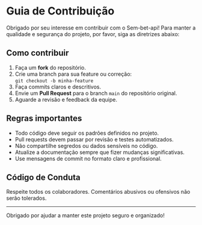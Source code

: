 # Guia de Contribuição

Obrigado por seu interesse em contribuir com o Sem-bet-api! Para manter a qualidade e segurança do projeto, por favor, siga as diretrizes abaixo:

## Como contribuir

1. Faça um **fork** do repositório.
2. Crie uma branch para sua feature ou correção:  
   `git checkout -b minha-feature`
3. Faça commits claros e descritivos.
4. Envie um **Pull Request** para o branch `main` do repositório original.
5. Aguarde a revisão e feedback da equipe.

## Regras importantes

- Todo código deve seguir os padrões definidos no projeto.
- Pull requests devem passar por revisão e testes automatizados.
- Não compartilhe segredos ou dados sensíveis no código.
- Atualize a documentação sempre que fizer mudanças significativas.
- Use mensagens de commit no formato claro e profissional.

## Código de Conduta

Respeite todos os colaboradores. Comentários abusivos ou ofensivos não serão tolerados.

---

Obrigado por ajudar a manter este projeto seguro e organizado!
